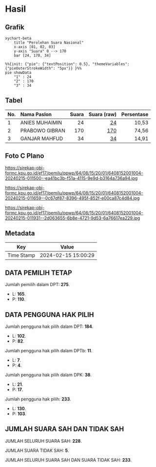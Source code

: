 # Hasil

## Grafik

```mermaid
xychart-beta
    title "Perolehan Suara Nasional"
    x-axis [01, 02, 03]
    y-axis "Suara" 0 --> 170
    bar [24, 170, 34]
```

```mermaid
%%{init: {"pie": {"textPosition": 0.5}, "themeVariables": {"pieOuterStrokeWidth": "5px"}} }%%
pie showData
    "1" : 24
    "2" : 170
    "3" : 34
```

## Tabel

| No. | Nama Paslon    | Suara | Suara (raw) | Persentase |
|:--- |:-------------- | -----:| -----------:| ----------:|
| 1   | ANIES MUHAIMIN | 24    | [24][p-1]   | 10,53      |
| 2   | PRABOWO GIBRAN | 170   | [170][p-2]  | 74,56      |
| 3   | GANJAR MAHFUD  | 34    | [34][p-3]   | 14,91      |


[p-1]: https://github.com/gigit-pemilu/pemilu-2024/blob/main/pilpres/hitung-suara/sub/64-kalimantan-timur/sub/08-kutai-timur/sub/15-kaubun/sub/2001-bumi-etam/sub/004-tps/sub/paslon-1.txt
[p-2]: https://github.com/gigit-pemilu/pemilu-2024/blob/main/pilpres/hitung-suara/sub/64-kalimantan-timur/sub/08-kutai-timur/sub/15-kaubun/sub/2001-bumi-etam/sub/004-tps/sub/paslon-2.txt
[p-3]: https://github.com/gigit-pemilu/pemilu-2024/blob/main/pilpres/hitung-suara/sub/64-kalimantan-timur/sub/08-kutai-timur/sub/15-kaubun/sub/2001-bumi-etam/sub/004-tps/sub/paslon-3.txt

## Foto C Plano

https://sirekap-obj-formc.kpu.go.id/ef17/pemilu/ppwp/64/08/15/20/01/6408152001004-20240215-011500--ea41bc3b-f51a-4115-9e9d-b3164a736a94.jpg

https://sirekap-obj-formc.kpu.go.id/ef17/pemilu/ppwp/64/08/15/20/01/6408152001004-20240215-011659--0c67df87-8396-495f-852f-e00ca87c4d84.jpg

https://sirekap-obj-formc.kpu.go.id/ef17/pemilu/ppwp/64/08/15/20/01/6408152001004-20240215-011931--2d063655-6b8e-4721-9d53-6a76617ea229.jpg


## Metadata

| Key        | Value               |
| ---------- | ------------------- |
| Time Stamp | 2024-02-15 15:00:29 |


## DATA PEMILIH TETAP

Jumlah pemilih dalam DPT: **275**.
 * L: **165**.
 * P: **110**.

## DATA PENGGUNA HAK PILIH

Jumlah pengguna hak pilih dalam DPT: **184**.
 * L: **102**.
 * P: **82**.

Jumlah pengguna hak pilih dalam DPTb: **11**.
 * L: **7**.
 * P: **4**.

Jumlah pengguna hak pilih dalam DPK: **38**.
 * L: **21**.
 * P: **17**.

Jumlah pengguna hak pilih: **233**.
 * L: **130**.
 * P: **103**.

## JUMLAH SUARA SAH DAN TIDAK SAH

JUMLAH SELURUH SUARA SAH: **228**.

JUMLAH SUARA TIDAK SAH: **5**.

JUMLAH SELURUH SUARA SAH DAN SUARA TIDAK SAH: **233**.


